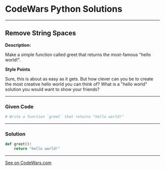 # CodeWars Python Solutions

---

## Remove String Spaces

**Description:**

Make a simple function called greet that returns the most-famous "hello world!".


**Style Points**

Sure, this is about as easy as it gets. But how clever can you be to create the most creative hello world you can think of? What is a "hello world" solution you would want to show your friends?


---

### Given Code


```python
# Write a function `greet` that returns "hello world!"
```

---

### Solution


```python
def greet():
    return "hello world!"
```


---


[See on CodeWars.com](https://www.codewars.com/kata/523b4ff7adca849afe000035)
